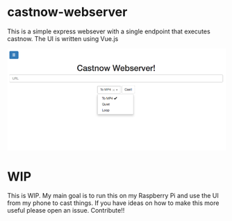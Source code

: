 # castnow-webserver

This is a simple express websever with a single endpoint that executes castnow. The UI is written using Vue.js

![Sample](/uisample.png?raw=true "UI")

# WIP
This is WIP. My main goal is to run this on my Raspberry Pi and use the UI from my phone to cast things. If you have ideas on how to make this more useful please open an issue. Contribute!!